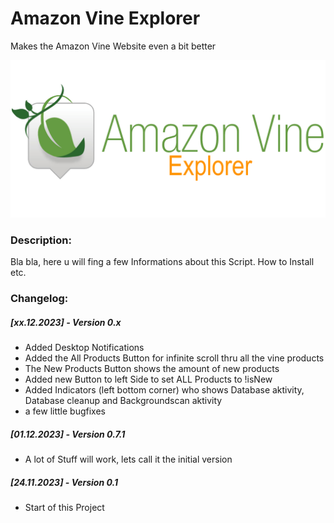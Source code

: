 # Amazon Vine Explorer

Makes the Amazon Vine Website even a bit better

![](vine_logo_notification_image.png)

### Description:

Bla bla, here u will fing a few Informations about this Script. How to Install etc.

### Changelog:

##### [xx.12.2023] - Version 0.x

* Added Desktop Notifications
* Added the All Products Button for infinite scroll thru all the vine products
* The New Products Button shows the amount of new products
* Added new Button to left Side to set ALL Products to !isNew
* Added Indicators (left bottom corner) who shows Database aktivity, Database cleanup and Backgroundscan aktivity
* a few little bugfixes

##### [01.12.2023] - Version 0.7.1

* A lot of Stuff will work, lets call it the initial version

##### [24.11.2023] - Version 0.1

* Start of this Project



